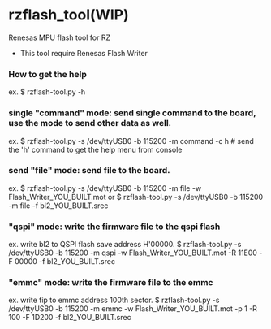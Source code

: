 # rzflash_tool(WIP)
Renesas MPU flash tool for RZ
* This tool require Renesas Flash Writer

### How to get the help
ex.
$ rzflash-tool.py -h

### single "command" mode: send single command to the board, use the mode to send other data as well. 
ex.
$ rzflash-tool.py -s /dev/ttyUSB0 -b 115200 -m command -c h    # send the 'h' command to get the help menu from console

### send "file" mode: send file to the board.
ex. 
$ rzflash-tool.py -s /dev/ttyUSB0 -b 115200 -m file -w Flash_Writer_YOU_BUILT.mot
or
$ rzflash-tool.py -s /dev/ttyUSB0 -b 115200 -m file -f bl2_YOU_BUILT.srec

### "qspi" mode: write the firmware file to the qspi flash
ex. write bl2 to QSPI flash save address H'00000.
$ rzflash-tool.py -s /dev/ttyUSB0 -b 115200 -m qspi -w Flash_Writer_YOU_BUILT.mot -R 11E00 -F 00000 -f bl2_YOU_BUILT.srec

### "emmc" mode: write the firmware file to the emmc
ex. write fip to emmc address 100th sector.
$ rzflash-tool.py -s /dev/ttyUSB0 -b 115200 -m emmc -w Flash_Writer_YOU_BUILT.mot -p 1 -R 100 -F 1D200 -f bl2_YOU_BUILT.srec
